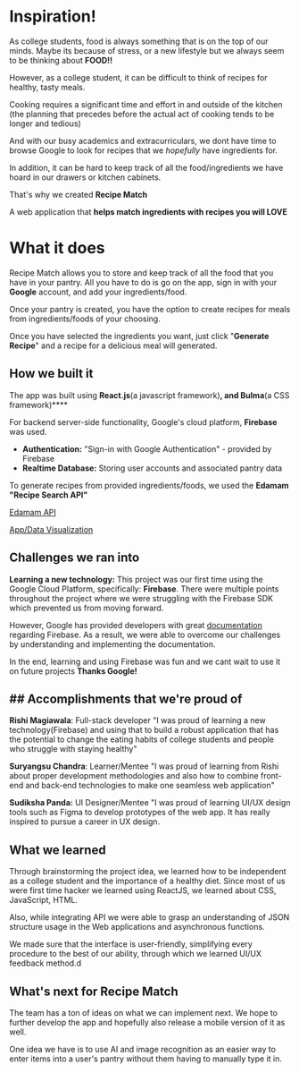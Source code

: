 # Inspiration!

As college students, food is always something that is on the top of our minds. Maybe its because of stress, or a new lifestyle but we always seem to be thinking about **FOOD!!**

However, as a college student, it can be difficult to think of recipes for healthy, tasty meals.

Cooking requires a significant time and effort in and outside of the kitchen (the planning that precedes before the actual act of cooking tends to be longer and tedious)

And with our busy academics and extracurriculars, we dont have time to browse Google to look for recipes that we *hopefully* have ingredients for.

In addition, it can be hard to keep track of all the food/ingredients we have hoard in our drawers or kitchen cabinets.

That's why we created **Recipe Match**

A web application that **helps match ingredients with recipes you will **LOVE****


# What it does

Recipe Match allows you to store and keep track of all the food that you have in your pantry. All you have to do is go on the app, sign in with your **Google** account, and add your ingredients/food. 

Once your pantry is created, you have the option to create recipes for meals from ingredients/foods of your choosing.

Once you have selected the ingredients you want, just click "**Generate Recipe**" and a recipe for a delicious meal will generated.

## How we built it

The app was built using **React.js**(a javascript framework)**, and Bulma**(a CSS framework)**** 

For backend server-side functionality, Google's cloud platform, **Firebase** was used.

 - **Authentication:** "Sign-in with Google Authentication" - provided by Firebase
 - **Realtime Database:** Storing user accounts and associated pantry data
 
 To generate recipes from provided ingredients/foods, we used the **Edamam "Recipe Search API"** 
 
[Edamam API](https://developer.edamam.com/edamam-recipe-api)

[App/Data Visualization](!%5BData%20Visualization%5D%28https://photos.app.goo.gl/QHdY9EyoFSzNThrK6%29)

## Challenges we ran into

**Learning a new technology:**
This project was our first time using the Google Cloud Platform, specifically: **Firebase**. There were multiple points throughout the project where we were struggling with the Firebase SDK which prevented us from moving forward.

However, Google has provided developers with great [documentation](https://firebase.google.com/docs?authuser=0&hl=en) regarding Firebase. As a result, we were able to overcome our challenges by understanding and implementing the documentation.

In the end, learning and using Firebase was fun and we cant wait to use it on future projects
**Thanks Google!**


## ## Accomplishments that we're proud of

**Rishi Magiawala**: Full-stack developer
"I was proud of learning a new technology(Firebase) and using that to build a robust application that has the potential to change the eating habits of college students and people who struggle with staying healthy"

**Suryangsu Chandra**: Learner/Mentee
"I was proud of learning from Rishi about proper development methodologies and also how to combine front-end and back-end technologies to make one seamless web application"

**Sudiksha Panda:** UI Designer/Mentee
"I was proud of learning UI/UX design tools such as Figma to develop prototypes of the web app. It has really inspired to pursue a career in UX design.




## What we learned

Through brainstorming the project idea, we learned how to be independent as a college student and the importance of a healthy diet. 
Since most of us were first time hacker we learned using ReactJS, we learned about CSS, JavaScript, HTML. 

Also, while integrating API we were able to grasp an understanding of JSON structure usage in the Web applications and asynchronous functions. 

We made sure that the interface is user-friendly, simplifying every procedure to the best of our ability, through which we learned UI/UX feedback method.d

## What's next for Recipe Match

The team has a ton of ideas on what we can implement next. We hope to further develop the app and hopefully also release a mobile version of it as well.

One idea we have is to use AI and image recognition as an easier way to enter items into a user's pantry without them having to manually type it in.

